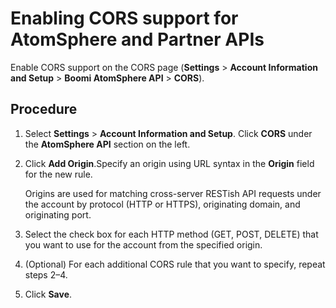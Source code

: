 # Enabling CORS support for AtomSphere and Partner APIs

<head>
  <meta name="guidename" content="Platform"/>
  <meta name="context" content="GUID-814E081A-7845-44DA-9BD4-A52F0AB894EF"/>
</head>

Enable CORS support on the CORS page \(**Settings** \> **Account Information and Setup** \> **Boomi AtomSphere API** \> **CORS**\).

## Procedure

1. Select **Settings** \> **Account Information and Setup**. Click **CORS** under the **AtomSphere API** section on the left.

2. Click **Add Origin**.Specify an origin using URL syntax in the **Origin** field for the new rule.

    Origins are used for matching cross-server RESTish API requests under the account by protocol \(HTTP or HTTPS\), originating domain, and originating port.

4. Select the check box for each HTTP method \(GET, POST, DELETE\) that you want to use for the account from the specified origin.

5. (Optional) For each additional CORS rule that you want to specify, repeat steps 2–4.  

6. Click **Save**.
